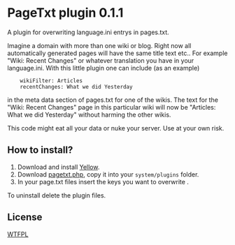 PageTxt plugin 0.1.1
=================

A plugin for overwriting language.ini entrys in pages.txt.

Imagine a domain with more than one wiki or blog. Right now all automatically generated pages will have the same title text etc.. For example "Wiki: Recent Changes" or whatever translation you have in your language.ini. With this little plugin one can include (as an example)

        wikiFilter: Articles
        recentChanges: What we did Yesterday 

in the meta data section of pages.txt for one of the wikis. The text for the "Wiki: Recent Changes" page in this particular wiki will now be "Articles: What we did Yesterday" without harming the other wikis.

This code might eat all your data or nuke your server. Use at your own risk.

How to install?
----------------------
1. Download and install [Yellow](https://github.com/datenstrom/yellow/).  
2. Download [pagetxt.php](pagetxt.php?raw=true), copy it into your `system/plugins` folder.  
3. In your page.txt files insert the keys you want to overwrite .  

To uninstall delete the plugin files.

License
----------------------

[WTFPL](http://www.wtfpl.net)